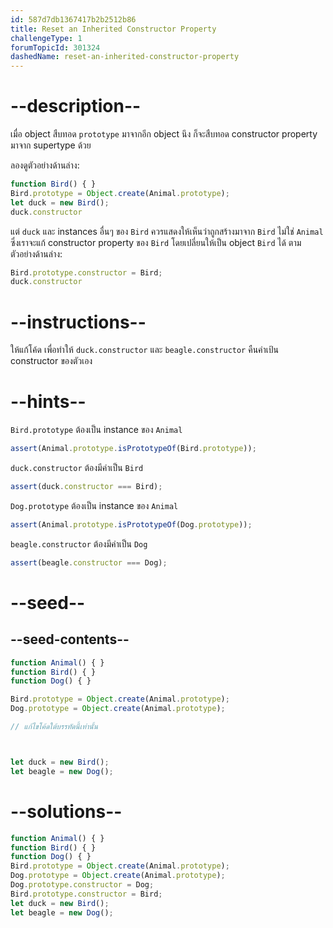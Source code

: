 ```yaml
---
id: 587d7db1367417b2b2512b86
title: Reset an Inherited Constructor Property
challengeType: 1
forumTopicId: 301324
dashedName: reset-an-inherited-constructor-property
---
```


# --description--

เมื่อ object สืบทอด `prototype` มาจากอีก object นึง ก็จะสืบทอด constructor property มาจาก supertype ด้วย 

ลองดูตัวอย่างด้านล่าง:

```js
function Bird() { }
Bird.prototype = Object.create(Animal.prototype);
let duck = new Bird();
duck.constructor
```

แต่ `duck` และ instances อื่นๆ ของ `Bird` ควรแสดงให้เห็นว่าถูกสร้างมาจาก `Bird` ไม่ใช่ `Animal` 
ซึ่งเราจะแก้ constructor property ของ `Bird` โดยเปลี่ยนให้เป็น object `Bird` ได้ ตามตัวอย่างด้านล่าง:

```js
Bird.prototype.constructor = Bird;
duck.constructor
```

# --instructions--

ให้แก้โค้ด เพื่อทำให้ `duck.constructor` และ `beagle.constructor` คืนค่าเป้น constructor ของตัวเอง

# --hints--

`Bird.prototype` ต้องเป็น instance ของ `Animal`

```js
assert(Animal.prototype.isPrototypeOf(Bird.prototype));
```

`duck.constructor` ต้องมีค่าเป็น `Bird`

```js
assert(duck.constructor === Bird);
```

`Dog.prototype` ต้องเป็น instance ของ `Animal`

```js
assert(Animal.prototype.isPrototypeOf(Dog.prototype));
```

`beagle.constructor` ต้องมีค่าเป็น `Dog`

```js
assert(beagle.constructor === Dog);
```

# --seed--

## --seed-contents--

```js
function Animal() { }
function Bird() { }
function Dog() { }

Bird.prototype = Object.create(Animal.prototype);
Dog.prototype = Object.create(Animal.prototype);

// แก้ไขโค้ดใต้บรรทัดนี้เท่านั้น



let duck = new Bird();
let beagle = new Dog();
```

# --solutions--

```js
function Animal() { }
function Bird() { }
function Dog() { }
Bird.prototype = Object.create(Animal.prototype);
Dog.prototype = Object.create(Animal.prototype);
Dog.prototype.constructor = Dog;
Bird.prototype.constructor = Bird;
let duck = new Bird();
let beagle = new Dog();
```

